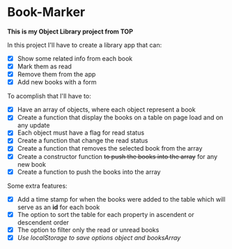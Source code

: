 # Book-Marker
**This is my Object Library project from TOP**

In this project I'll have to create a library app that can:

- [x] Show some related info from each book
- [x] Mark them as read 
- [x] Remove them from the app
- [x] Add new books with a form

To acomplish that I'll have to:

- [x] Have an array of objects, where each object represent a book
- [x] Create a function that display the books on a table on page load and on any update
- [x] Each object must have a flag for read status
- [x] Create a function that change the read status
- [x] Create a function that removes the selected book from the array
- [x] Create a constructor function ~~to push the books into the array~~ for any new book
- [x] Create a function to push the books into the array

Some extra features:

- [x] Add a time stamp for when the books were added to the table which will serve as an **id** for each book
- [x] The option to sort the table for each property in ascendent or descendent order
- [x] The option to filter only the read or unread books
- [x] *Use localStorage to save options object and booksArray*
